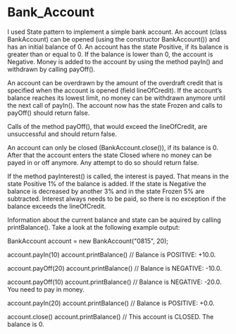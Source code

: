 # Bank_Account

I used State pattern to implement a simple bank account. An account (class BankAccount) can be opened (using the constructor BankAccount()) and has an initial balance of 0. An account has the state Positive, if its balance is greater than or equal to 0. If the balance is lower than 0, the account is Negative. Money is added to the account by using the method payIn() and withdrawn by calling payOff().

An account can be overdrawn by the amount of the overdraft credit that is specified when the account is opened (field lineOfCredit). If the account’s balance reaches its lowest limit, no money can be withdrawn anymore until the next call of payIn(). The account now has the state Frozen and calls to payOff() should return false.

Calls of the method payOff(), that would exceed the lineOfCredit, are unsuccessful and should return false.

An account can only be closed (BankAccount.close()), if its balance is 0. After that the account enters the state Closed where no money can be payed in or off anymore. Any attempt to do so should return false.

If the method payInterest() is called, the interest is payed. That means in the state Positive 1% of the balance is added. If the state is Negative the balance is decreased by another 3% and in the state Frozen 5% are subtracted. Interest always needs to be paid, so there is no exception if the balance exceeds the lineOfCredit.

Information about the current balance and state can be aquired by calling printBalance(). Take a look at the following example output:

BankAccount account = new BankAccount("0815", 20);

account.payIn(10)
account.printBalance()  // Balance is POSITIVE: +10.0.

account.payOff(20)
account.printBalance()  // Balance is NEGATIVE: -10.0.

account.payOff(10)
account.printBalance()  // Balance is NEGATIVE: -20.0. You need to pay in money.

account.payIn(20)
account.printBalance()  // Balance is POSITIVE: +0.0.

account.close()
account.printBalance()  // This account is CLOSED. The balance is 0.
